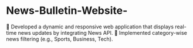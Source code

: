 # News-Bulletin-Website-
 Developed a dynamic and responsive web application that displays real-time news updates by  integrating News API.   Implemented category-wise news filtering (e.g., Sports, Business, Tech).
